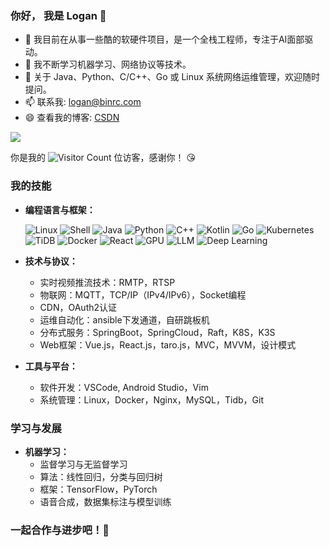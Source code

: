 ### 你好， 我是 Logan 👋

- 🔭 我目前在从事一些酷的软硬件项目，是一个全栈工程师，专注于AI面部驱动。
- 🌱 我不断学习机器学习、网络协议等技术。
- 💬 关于 Java、Python、C/C++、Go 或 Linux 系统网络运维管理，欢迎随时提问。
- 📫 联系我: logan@binrc.com
- 😄 查看我的博客: [CSDN](https://blog.csdn.net/qq_41063142?type=blog)

![](https://github-readme-stats.vercel.app/api?username=cuboart&show_icons=true&theme=transparent)

你是我的 ![Visitor Count](https://profile-counter.glitch.me/loganchef/count.svg) 位访客，感谢你！ 😘

### 我的技能

- **编程语言与框架：**
  
   ![Linux](https://img.shields.io/badge/Linux-00A400?style=for-the-badge&logo=linux&logoColor=white)
   ![Shell](https://img.shields.io/badge/Shell-4EAA25?style=for-the-badge&logo=gnubash&logoColor=white)
   ![Java](https://img.shields.io/badge/Java-ED8B00?style=for-the-badge&logo=openjdk&logoColor=white)
   ![Python](https://img.shields.io/badge/Python-3776AB?style=for-the-badge&logo=python&logoColor=white)
   ![C++](https://img.shields.io/badge/C++-00599C?style=for-the-badge&logo=cplusplus&logoColor=white)
   ![Kotlin](https://img.shields.io/badge/Kotlin-7F52FF?style=for-the-badge&logo=kotlin&logoColor=white)
   ![Go](https://img.shields.io/badge/Go-00ADD8?style=for-the-badge&logo=go&logoColor=white)
   ![Kubernetes](https://img.shields.io/badge/Kubernetes-326CE5?style=for-the-badge&logo=kubernetes&logoColor=white)
   ![TiDB](https://img.shields.io/badge/TiDB-47A6FF?style=for-the-badge&logo=tidb&logoColor=white)
   ![Docker](https://img.shields.io/badge/Docker-2496ED?style=for-the-badge&logo=docker&logoColor=white)
   ![React](https://img.shields.io/badge/React-61DAFB?style=for-the-badge&logo=react&logoColor=white)
   ![GPU](https://img.shields.io/badge/GPU-FF6F00?style=for-the-badge&logo=nvidia&logoColor=white)
   ![LLM](https://img.shields.io/badge/LLM-03A9F4?style=for-the-badge&logo=appveyor&logoColor=white)
   ![Deep Learning](https://img.shields.io/badge/DeepLearning-FF6F00?style=for-the-badge&logo=google&logoColor=white)

- **技术与协议：**  
   - 实时视频推流技术：RMTP，RTSP  
   - 物联网：MQTT，TCP/IP（IPv4/IPv6），Socket编程  
   - CDN，OAuth2认证
   - 运维自动化：ansible下发通道，自研跳板机
   - 分布式服务：SpringBoot，SpringCloud，Raft，K8S，K3S
   - Web框架：Vue.js，React.js，taro.js，MVC，MVVM，设计模式

- **工具与平台：**  
   - 软件开发：VSCode, Android Studio，Vim
   - 系统管理：Linux，Docker，Nginx，MySQL，Tidb，Git

### 学习与发展

- **机器学习：**  
   - 监督学习与无监督学习  
   - 算法：线性回归，分类与回归树  
   - 框架：TensorFlow，PyTorch
   - 语音合成，数据集标注与模型训练

### 一起合作与进步吧！🚀
